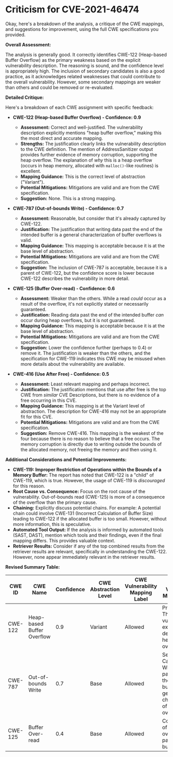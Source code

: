 # Criticism for CVE-2021-46474

Okay, here's a breakdown of the analysis, a critique of the CWE mappings, and suggestions for improvement, using the full CWE specifications you provided.

**Overall Assessment:**

The analysis is generally good. It correctly identifies CWE-122 (Heap-based Buffer Overflow) as the primary weakness based on the explicit vulnerability description. The reasoning is sound, and the confidence level is appropriately high. The inclusion of secondary candidates is also a good practice, as it acknowledges related weaknesses that could contribute to the overall vulnerability.  However, some secondary mappings are weaker than others and could be removed or re-evaluated.

**Detailed Critique:**

Here's a breakdown of each CWE assignment with specific feedback:

*   **CWE-122 (Heap-based Buffer Overflow) - Confidence: 0.9**

    *   **Assessment:** Correct and well-justified. The vulnerability description explicitly mentions "heap buffer overflow," making this the most direct and accurate mapping.
    *   **Strengths:**  The justification clearly links the vulnerability description to the CWE definition. The mention of AddressSanitizer output provides further evidence of memory corruption, supporting the heap overflow. The explanation of *why* this is a heap overflow (occurs in heap memory, allocated with `malloc()`-like routines) is excellent.
    *   **Mapping Guidance:** This is the correct level of abstraction ("Variant").
    *   **Potential Mitigations:** Mitigations are valid and are from the CWE specification.
    *   **Suggestion:** None. This is a strong mapping.

*   **CWE-787 (Out-of-bounds Write) - Confidence: 0.7**

    *   **Assessment:** Reasonable, but consider that it's already captured by CWE-122.
    *   **Justification:** The justification that writing data past the end of the intended buffer is a general characterization of buffer overflows is valid.
    *   **Mapping Guidance:** This mapping is acceptable because it is at the base level of abstraction.
    *   **Potential Mitigations:** Mitigations are valid and are from the CWE specification.
    *   **Suggestion:** The inclusion of CWE-787 is acceptable, because it is a parent of CWE-122, but the confidence score is lower because CWE-122 describes the vulnerability in more detail.

*   **CWE-125 (Buffer Over-read) - Confidence: 0.6**

    *   **Assessment:**  Weaker than the others. While a read *could* occur as a result of the overflow, it's not explicitly stated or necessarily guaranteed.
    *   **Justification:** Reading data past the end of the intended buffer *can* occur during heap overflows, but it is not guaranteed.
    *   **Mapping Guidance:** This mapping is acceptable because it is at the base level of abstraction.
    *   **Potential Mitigations:** Mitigations are valid and are from the CWE specification.
    *   **Suggestion:** Lower the confidence further (perhaps to 0.4) or remove it. The justification is weaker than the others, and the specification for CWE-119 indicates this CWE may be misused when more details about the vulnerability are available.

*   **CWE-416 (Use After Free) - Confidence: 0.5**

    *   **Assessment:** Least relevant mapping and perhaps incorrect.
    *   **Justification:** The justification mentions that use after free is the top CWE from *similar* CVE Descriptions, but there is no evidence of a free occurring in this CVE.
    *   **Mapping Guidance:** This mapping is at the Variant level of abstraction. The description for CWE-416 may not be an appropriate fit for this CVE.
    *   **Potential Mitigations:** Mitigations are valid and are from the CWE specification.
    *   **Suggestion:** Remove CWE-416. This mapping is the weakest of the four because there is no reason to believe that a free occurs. The memory corruption is directly due to writing outside the bounds of the allocated memory, not freeing the memory and then using it.

**Additional Considerations and Potential Improvements:**

*   **CWE-119: Improper Restriction of Operations within the Bounds of a Memory Buffer:** The report has noted that CWE-122 is a "child" of CWE-119, which is true. However, the usage of CWE-119 is *discouraged* for this reason.
*   **Root Cause vs. Consequence:** Focus on the root cause of the vulnerability. Out-of-bounds read (CWE-125) is more of a consequence of the overflow than the primary cause.
*   **Chaining:** Explicitly discuss potential chains.  For example:  A potential chain could involve CWE-131 (Incorrect Calculation of Buffer Size) leading to CWE-122 if the allocated buffer is too small. However, without more information, this is speculative.
*   **Automated Tool Output:** If the analysis is informed by automated tools (SAST, DAST), mention which tools and their findings, even if the final mapping differs. This provides valuable context.
*   **Retriever Results:** Consider if any of the top combined results from the retriever results are relevant, specifically in understanding the CWE-122. However, none appear immediately relevant in the retriever results.

**Revised Summary Table:**

| CWE ID | CWE Name | Confidence | CWE Abstraction Level | CWE Vulnerability Mapping Label | CWE-Vulnerability Mapping Notes |
|---|---|---|---|---|---|
| CWE-122 | Heap-based Buffer Overflow | 0.9 | Variant | Allowed | Primary CWE: The vulnerability is explicitly described as a heap buffer overflow. |
| CWE-787 | Out-of-bounds Write | 0.7 | Base | Allowed | Secondary Candidate: Writing data past the end of the intended buffer is a general characterization of buffer overflows.  |
| CWE-125 | Buffer Over-read | 0.4 | Base | Allowed | Consequence of heap overflow; read past end of the buffer |